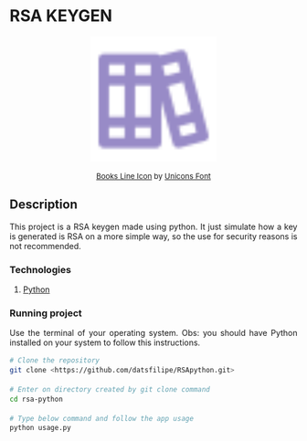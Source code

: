 # RSA KEYGEN

<p align="center">
  <img width="220" src="./assets/books.svg">
</p>  

<p style="font-size: 13px" align="center">
  <a href="https://iconscout.com/icons/books" target="_blank">Books Line Icon</a> by <a href="https://iconscout.com/contributors/unicons" target="_blank">Unicons Font</a>
</p>

## Description

<p align="justify">
  This project is a RSA keygen made using python. It just simulate how a key is generated is RSA on a more simple way, so the use for security reasons is not recommended.
</p>

### Technologies

1. <a href="https://www.python.org/" >Python</a>

### Running project

<p align="justify">Use the terminal of your operating system. Obs: you should have Python installed on your system to follow this instructions.</p>

```bash
# Clone the repository
git clone <https://github.com/datsfilipe/RSApython.git>

# Enter on directory created by git clone command
cd rsa-python

# Type below command and follow the app usage
python usage.py
```
